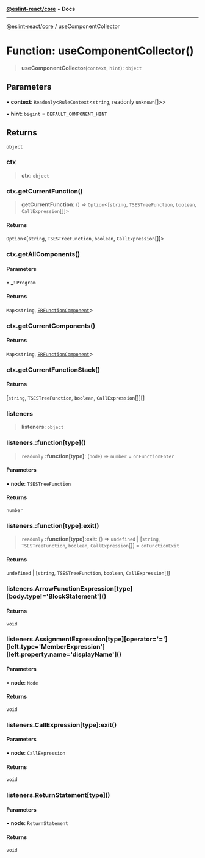 [**@eslint-react/core**](../README.md) • **Docs**

***

[@eslint-react/core](../README.md) / useComponentCollector

# Function: useComponentCollector()

> **useComponentCollector**(`context`, `hint`): `object`

## Parameters

• **context**: `Readonly`\<`RuleContext`\<`string`, readonly `unknown`[]\>\>

• **hint**: `bigint` = `DEFAULT_COMPONENT_HINT`

## Returns

`object`

### ctx

> **ctx**: `object`

### ctx.getCurrentFunction()

> **getCurrentFunction**: () => `Option`\<[`string`, `TSESTreeFunction`, `boolean`, `CallExpression`[]]\>

#### Returns

`Option`\<[`string`, `TSESTreeFunction`, `boolean`, `CallExpression`[]]\>

### ctx.getAllComponents()

#### Parameters

• **\_**: `Program`

#### Returns

`Map`\<`string`, [`ERFunctionComponent`](../interfaces/ERFunctionComponent.md)\>

### ctx.getCurrentComponents()

#### Returns

`Map`\<`string`, [`ERFunctionComponent`](../interfaces/ERFunctionComponent.md)\>

### ctx.getCurrentFunctionStack()

#### Returns

[`string`, `TSESTreeFunction`, `boolean`, `CallExpression`[]][]

### listeners

> **listeners**: `object`

### listeners.:function\[type\]()

> `readonly` **:function\[type\]**: (`node`) => `number` = `onFunctionEnter`

#### Parameters

• **node**: `TSESTreeFunction`

#### Returns

`number`

### listeners.:function\[type\]:exit()

> `readonly` **:function\[type\]:exit**: () => `undefined` \| [`string`, `TSESTreeFunction`, `boolean`, `CallExpression`[]] = `onFunctionExit`

#### Returns

`undefined` \| [`string`, `TSESTreeFunction`, `boolean`, `CallExpression`[]]

### listeners.ArrowFunctionExpression\[type\]\[body.type!='BlockStatement'\]()

#### Returns

`void`

### listeners.AssignmentExpression\[type\]\[operator='='\]\[left.type='MemberExpression'\]\[left.property.name='displayName'\]()

#### Parameters

• **node**: `Node`

#### Returns

`void`

### listeners.CallExpression\[type\]:exit()

#### Parameters

• **node**: `CallExpression`

#### Returns

`void`

### listeners.ReturnStatement\[type\]()

#### Parameters

• **node**: `ReturnStatement`

#### Returns

`void`
